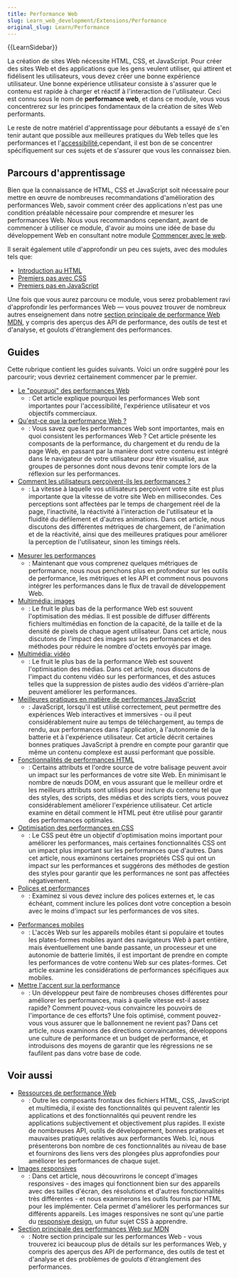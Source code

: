 ```yaml
---
title: Performance Web
slug: Learn_web_development/Extensions/Performance
original_slug: Learn/Performance
---
```


{{LearnSidebar}}

La création de sites Web nécessite HTML, CSS, et JavaScript. Pour créer des sites Web et des applications que les gens veulent utiliser, qui attirent et fidélisent les utilisateurs, vous devez créer une bonne expérience utilisateur. Une bonne expérience utilisateur consiste à s'assurer que le contenu est rapide à charger et réactif à l'interaction de l'utilisateur. Ceci est connu sous le nom de **performance web**, et dans ce module, vous vous concentrerez sur les principes fondamentaux de la création de sites Web performants.

Le reste de notre matériel d'apprentissage pour débutants a essayé de s'en tenir autant que possible aux meilleures pratiques du Web telles que les performances et l'[accessibilité](/fr/docs/Learn/Accessibility),cependant, il est bon de se concentrer spécifiquement sur ces sujets et de s'assurer que vous les connaissez bien.

## Parcours d'apprentissage

Bien que la connaissance de HTML, CSS et JavaScript soit nécessaire pour mettre en œuvre de nombreuses recommandations d'amélioration des performances Web, savoir comment créer des applications n'est pas une condition préalable nécessaire pour comprendre et mesurer les performances Web. Nous vous recommandons cependant, avant de commencer à utiliser ce module, d'avoir au moins une idée de base du développement Web en consultant notre module [Commencer avec le web](/fr/docs/Learn/Getting_started_with_the_web).

Il serait également utile d'approfondir un peu ces sujets, avec des modules tels que:

- [Introduction au HTML](/fr/docs/Learn/HTML/Introduction_to_HTML)
- [Premiers pas avec CSS](/fr/docs/Learn/CSS/First_steps)
- [Premiers pas en JavaScript](/fr/docs/Learn/JavaScript/First_steps)

Une fois que vous aurez parcouru ce module, vous serez probablement ravi d'approfondir les performances Web — vous pouvez trouver de nombreux autres enseignement dans notre [section principale de performance Web MDN](/fr/docs/Web/Performance), y compris des aperçus des API de performance, des outils de test et d'analyse, et goulots d'étranglement des performances.

## Guides

Cette rubrique contient les guides suivants. Voici un ordre suggéré pour les parcourir; vous devriez certainement commencer par le premier.

- [Le "pourquoi" des performances Web](/fr/docs/Learn/Performance/why_web_performance)
  - : Cet article explique pourquoi les performances Web sont importantes pour l'accessibilité, l'expérience utilisateur et vos objectifs commerciaux.
- [Qu'est-ce que la performance Web&nbsp;?](/fr/docs/Learn/Performance/What_is_web_performance)
  - : Vous savez que les performances Web sont importantes, mais en quoi consistent les performances Web&nbsp;? Cet article présente les composants de la performance, du chargement et du rendu de la page Web, en passant par la manière dont votre contenu est intégré dans le navigateur de votre utilisateur pour être visualisé, aux groupes de personnes dont nous devons tenir compte lors de la réflexion sur les performances.
- [Comment les utilisateurs perçoivent-ils les performances&nbsp;?](/fr/docs/Learn/Performance/Perceived_performance)
  - : La vitesse à laquelle vos utilisateurs perçoivent votre site est plus importante que la vitesse de votre site Web en millisecondes. Ces perceptions sont affectées par le temps de chargement réel de la page, l'inactivité, la réactivité à l'interaction de l'utilisateur et la fluidité du défilement et d'autres animations. Dans cet article, nous discutons des différentes métriques de chargement, de l'animation et de la réactivité, ainsi que des meilleures pratiques pour améliorer la perception de l'utilisateur, sinon les timings réels.

<!---->

- [Mesurer les performances](/fr/docs/Learn/Performance/Measuring_performance)
  - : Maintenant que vous comprenez quelques métriques de performance, nous nous penchons plus en profondeur sur les outils de performance, les métriques et les API et comment nous pouvons intégrer les performances dans le flux de travail de développement Web.
- [Multimédia: images](/fr/docs/Learn/Performance/Multimedia)
  - : Le fruit le plus bas de la performance Web est souvent l'optimisation des médias. Il est possible de diffuser différents fichiers multimédias en fonction de la capacité, de la taille et de la densité de pixels de chaque agent utilisateur. Dans cet article, nous discutons de l'impact des images sur les performances et des méthodes pour réduire le nombre d'octets envoyés par image.
- [Multimédia: vidéo](/fr/docs/Learn/Performance/video)
  - : Le fruit le plus bas de la performance Web est souvent l'optimisation des médias. Dans cet article, nous discutons de l'impact du contenu vidéo sur les performances, et des astuces telles que la suppression de pistes audio des vidéos d'arrière-plan peuvent améliorer les performances.
- [Meilleures pratiques en matière de performances JavaScript](/fr/docs/Learn/Performance/JavaScript)
  - : JavaScript, lorsqu'il est utilisé correctement, peut permettre des expériences Web interactives et immersives - ou il peut considérablement nuire au temps de téléchargement, au temps de rendu, aux performances dans l'application, à l'autonomie de la batterie et à l'expérience utilisateur. Cet article décrit certaines bonnes pratiques JavaScript à prendre en compte pour garantir que même un contenu complexe est aussi performant que possible.
- [Fonctionnalités de performances HTML](/fr/docs/Learn/Performance/HTML)
  - : Certains attributs et l'ordre source de votre balisage peuvent avoir un impact sur les performances de votre site Web. En minimisant le nombre de nœuds DOM, en vous assurant que le meilleur ordre et les meilleurs attributs sont utilisés pour inclure du contenu tel que des styles, des scripts, des médias et des scripts tiers, vous pouvez considérablement améliorer l'expérience utilisateur. Cet article examine en détail comment le HTML peut être utilisé pour garantir des performances optimales.
- [Optimisation des performances en CSS](/fr/docs/Learn/Performance/CSS)
  - : Le CSS peut être un objectif d'optimisation moins important pour améliorer les performances, mais certaines fonctionnalités CSS ont un impact plus important sur les performances que d'autres. Dans cet article, nous examinons certaines propriétés CSS qui ont un impact sur les performances et suggérons des méthodes de gestion des styles pour garantir que les performances ne sont pas affectées négativement.
- [Polices et performances](/fr/docs/Learn/Performance/Fonts)
  - : Examinez si vous devez inclure des polices externes et, le cas échéant, comment inclure les polices dont votre conception a besoin avec le moins d'impact sur les performances de vos sites.

<!---->

- [Performances mobiles](/fr/docs/Learn/Performance/Mobile)
  - : L'accès Web sur les appareils mobiles étant si populaire et toutes les plates-formes mobiles ayant des navigateurs Web à part entière, mais éventuellement une bande passante, un processeur et une autonomie de batterie limités, il est important de prendre en compte les performances de votre contenu Web sur ces plates-formes. Cet article examine les considérations de performances spécifiques aux mobiles.
- [Mettre l'accent sur la performance](/fr/docs/Learn/Performance/business_case_for_performance)
  - : Un développeur peut faire de nombreuses choses différentes pour améliorer les performances, mais à quelle vitesse est-il assez rapide? Comment pouvez-vous convaincre les pouvoirs de l'importance de ces efforts? Une fois optimisé, comment pouvez-vous vous assurer que le ballonnement ne revient pas? Dans cet article, nous examinons des directions convaincantes, développons une culture de performance et un budget de performance, et introduisons des moyens de garantir que les régressions ne se faufilent pas dans votre base de code.

## Voir aussi

- [Ressources de performance Web](/fr/docs/Learn/Performance/Web_Performance_Basics)
  - : Outre les composants frontaux des fichiers HTML, CSS, JavaScript et multimédia, il existe des fonctionnalités qui peuvent ralentir les applications et des fonctionnalités qui peuvent rendre les applications subjectivement et objectivement plus rapides. Il existe de nombreuses API, outils de développement, bonnes pratiques et mauvaises pratiques relatives aux performances Web. Ici, nous présenterons bon nombre de ces fonctionnalités au niveau de base et fournirons des liens vers des plongées plus approfondies pour améliorer les performances de chaque sujet.
- [Images responsives](/fr/docs/Learn/HTML/Multimedia_and_embedding/Responsive_images)
  - : Dans cet article, nous découvrirons le concept d'images responsives - des images qui fonctionnent bien sur des appareils avec des tailles d'écran, des résolutions et d'autres fonctionnalités très différentes - et nous examinerons les outils fournis par HTML pour les implémenter. Cela permet d'améliorer les performances sur différents appareils. Les images responsives ne sont qu'une partie du [responsive design](/fr/docs/Learn/CSS/CSS_layout/Responsive_Design), un futur sujet CSS à apprendre.
- [Section principale des performances Web sur MDN](/fr/docs/Web/Performance)
  - : Notre section principale sur les performances Web - vous trouverez ici beaucoup plus de détails sur les performances Web, y compris des aperçus des API de performance, des outils de test et d'analyse et des problèmes de goulots d'étranglement des performances.
